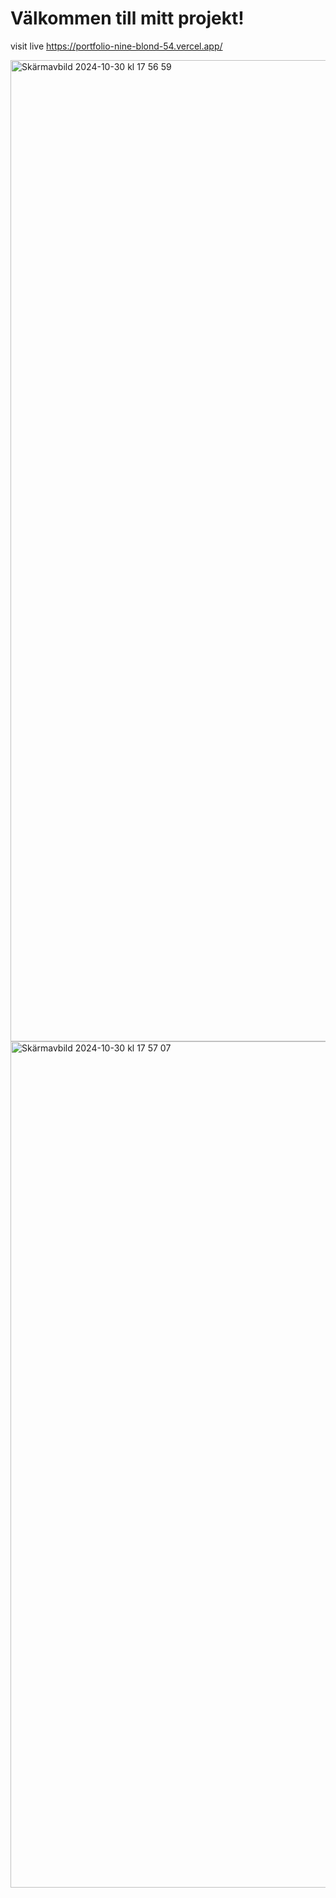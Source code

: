 <!DOCTYPE html>
<html lang="sv">
<head>
    <meta charset="UTF-8">
    <meta name="viewport" content="width=device-width, initial-scale=1.0">

    
</head>
<body>

<h1>Välkommen till mitt projekt!</h1>

visit live  https://portfolio-nine-blond-54.vercel.app/


</body>
</html>
<img width="1570" alt="Skärmavbild 2024-10-30 kl  17 56 59" src="https://github.com/user-attachments/assets/25125601-48ae-46e2-af8e-53c0b3006246">
<img width="1354" alt="Skärmavbild 2024-10-30 kl  17 57 07" src="https://github.com/user-attachments/assets/2836dc8d-31ad-4aaf-b102-2a074ef92747">
